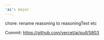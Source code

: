 ```yaml
---
'ai': major
---
```


chore: rename reasoning to reasoningText etc

Commit: https://github.com/vercel/ai/pull/5803
